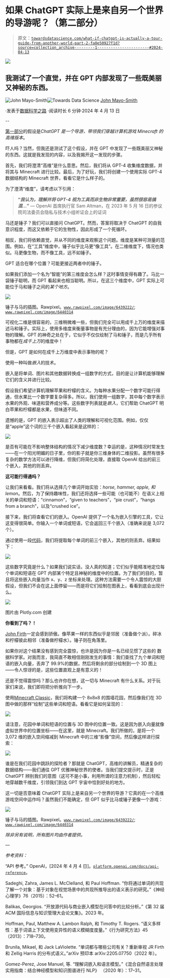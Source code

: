 # 如果 ChatGPT 实际上是来自另一个世界的导游呢？（第二部分）

> 原文：[`towardsdatascience.com/what-if-chatgpt-is-actually-a-tour-guide-from-another-world-part-2-fa0e50927f1d?source=collection_archive---------1-----------------------#2024-04-13`](https://towardsdatascience.com/what-if-chatgpt-is-actually-a-tour-guide-from-another-world-part-2-fa0e50927f1d?source=collection_archive---------1-----------------------#2024-04-13)

![](img/801243c3260808af2dffb8121d6c3a08.png)

## 我测试了一个直觉，并在 GPT 内部发现了一些既美丽又神秘的东西。

[](https://mayoinmotion.medium.com/?source=post_page---byline--fa0e50927f1d--------------------------------)![John Mayo-Smith](https://mayoinmotion.medium.com/?source=post_page---byline--fa0e50927f1d--------------------------------)[](https://towardsdatascience.com/?source=post_page---byline--fa0e50927f1d--------------------------------)![Towards Data Science](https://towardsdatascience.com/?source=post_page---byline--fa0e50927f1d--------------------------------) [John Mayo-Smith](https://mayoinmotion.medium.com/?source=post_page---byline--fa0e50927f1d--------------------------------)

·发表于[数据科学之路](https://towardsdatascience.com/?source=post_page---byline--fa0e50927f1d--------------------------------) ·阅读时长 6 分钟·2024 年 4 月 13 日

--

[第一部分](https://mayoinmotion.medium.com/what-if-chatgpt-is-actually-a-tour-guide-from-another-world-1652f378e907)的假设是*ChatGPT 是一个导游，带领我们穿越计算机游戏 Minecraft 的高维版本*。

吓人吗？当然，但我还是测试了这个假设，并在 GPT 中发现了一些既美丽又神秘的东西。这就是我发现的内容，以及我揭开这一发现的步骤。

首先，我们将澄清“高维”是什么意思。然后，我们将从 GPT-4 收集维度数据，并将其与 Minecraft 进行比较。最后，为了好玩，我们将创建一个使用实际 GPT-4 数据结构的 Minecraft 世界，看看它是什么样子的。

为了澄清“维度”，请考虑以下引用：

> **“*我认为，理解并将 GPT-4 视为工具而非生物非常重要，虽然很容易搞混...*”** — OpenAI 首席执行官 Sam Altman，在 2023 年 5 月 16 日的参议院司法委员会隐私与技术小组听证会上的证词

马还是锤子？我们可以直接问 ChatGPT。然而，答案将取决于 ChatGPT 的自我意识程度，而这又依赖于它的生物性，因此形成了一个死循环。

相反，我们将依赖直觉，并从不同的维度来观察这个问题。维度是某种可测量的范围。例如，在“工具”维度中，锤子似乎比马更“像工具”。在二维维度下，情况也类似。马更像生物，而不像工具，远不如锤子。

GPT 适合在哪个位置？可能更接近两者中的锤子。

如果我们添加一个名为“智能”的第三维度会怎么样？这时事情变得有趣了。马比一袋锤子聪明，而 GPT 看起来也相当聪明。所以，在这三个维度中，GPT 实际上可能位于马和锤子之间的*某个地方*。

![](img/7cf488b6245fd71791cd06879aa90fb5.png)

锤子与马的插图。Rawpixel。[`www.rawpixel.com/image/6439222/`](https://www.rawpixel.com/image/6441770); [`www.rawpixel.com/image/6440314`](https://www.rawpixel.com/image/6440314)

可视化二维是很容易的，三维稍微难一些，但我们完全可以用成千上万的维度来描述马和锤子。实际上，使用多维度来衡量事物是有充分理由的，因为它能增强对事物的理解。GPT 的神奇之处在于，它似乎不仅仅绘制了马和锤子，而是几乎所有事物都在*成千上万*的维度中！

但是，GPT 是如何在成千上万维度中表示事物的呢？

使用一种叫做*嵌入*的技术。

嵌入是将单词、图片和其他数据转换成一组数字的方式，目的是让计算机能够理解它们的含义并进行比较。

假设我们希望计算机理解苹果和柠檬的含义。为每种水果分配一个数字可能行得通，但水果比一个数字要复杂得多。所以，我们使用一组数字，其中每个数字表示水果的外观、味道和营养成分等。这些数字列表就是*嵌入*，它们帮助 ChatGPT 明白苹果和柠檬都是水果，但味道不同。

遗憾的是，GPT 的嵌入表示超出了人类的理解和可视化范围。例如，仅仅是“apple”这个词的三千个嵌入看起来是这样的：

![](img/b5660d3e7de9d3751c589734471ec44f.png)

是否有可能在不影响整体结构的情况下减少维度数？幸运的是，这种情况时常发生——在一个阳光明媚的日子里，你的影子就是你三维身体的二维投影。虽然有很多复杂的数学方法可以进行降维，但我们将简化处理，直接取 OpenAI 给出的前三个嵌入，其他的则丢弃。

**这可能行得通吗？**

让我们来看看。我们将从选择几个单词开始实验：*horse, hammer, apple, 和 lemon*。然后，为了保持趣味性，我们还将选择一些可能（也可能不）在语义上相关的单词和短语：“cinnamon”，“given to teachers”，“pie crust”，“hangs from a branch”，以及“crushed ice”。

接下来，我们将查看它们的嵌入。OpenAI 提供了一个名为嵌入引擎的工具，它让这变得很简单。你输入一个单词或短语，它会返回三千个嵌入（准确来说是 3,072 个）。

通过使用一段[代码](https://github.com/mayosmith/3d-embeddings)，我们将提取每个单词的前三个嵌入，其他的则丢弃。结果如下：

![](img/cd4f466e3403c9ee203abc41871d5e87.png)

这些数字究竟是什么？如果我们说实话，没人真的知道；它们似乎能精准地定位每个单词和短语在 GPT 内部某个特定且神秘的维度中的位置。为了我们的目的，暂且将这些嵌入向量当作 x、y、z 坐标来处理。这种方法需要一个令人震惊的大胆假设，但我们不会在这上面停留——而是将它们绘制在图表上，看看到底会出现什么。

![](img/47b247a2b43f24df1a28c0af94dfc237.png)

图片由 Plotly.com 创建

**你看到了吗？！**

[John Firth](https://cs.brown.edu/courses/csci2952d/readings/lecture1-firth.pdf)一定会感到骄傲。像苹果一样的东西似乎是邻居（准备做个派）。碎冰和柠檬彼此相邻（准备做柠檬水）。锤子则在角落里。

如果你对这个结果没有感到完全震惊，也许是因为你是一名已经见惯了这些的 数据科学家。对我而言，我简直不敢相信刚刚发生的事情：我们查找了九个单词和短语的嵌入向量，丢弃了 99.9%的数据，然后将剩余的部分绘制到一个 3D 图上——令人惊讶的是，这些位置直观上是有意义的！

还是不觉得震惊吗？那么也许你在想，这一切与 Minecraft 有什么关系。对于玩家们来说，我们即将把分析推向下一步。

使用[Minecraft Classic](https://classic.minecraft.net/)，我们将构建一个 8x8x8 的围墙花园，然后像我们在 3D 图中做的那样“绘制”这些单词和短语。看看它是如何呈现的：

![](img/7b336261991e200f9eabe73878cae1b4.png)

请注意，花园中单词和短语的位置与 3D 图中的位置一致。这是因为嵌入向量就像虚拟世界中的位置坐标——在这里，就是 Minecraft。我们所做的，是将一个 3,072 维的嵌入空间缩减到 Minecraft 中的三维“影像”空间，然后像这样进行探索：

![](img/0aeb8e9310a663fc3291cfbac8eb2167.png)

谁是在我们花园中跳跃的探险者？那就是 ChatGPT，高维的讲解员，精通复杂的数据结构——我们通往 GPT 优雅神秘世界的使者。当我们提交提示时，正是 ChatGPT 辨别我们的意图（这可不是小事，利用所谓的注意力机制），然后轻松地穿越数千维度，引领我们到达 GPT 宇宙中恰到好处的地方。

这一切是否意味着 ChatGPT 实际上是来自另一个世界的导游？它真的在一个高维游戏空间中运作吗？虽然我们不能确定，但 GPT 似乎比马或锤子更像一个游戏：

![](img/a1c5443e34bb8702bc5d5a581827ea09.png)

锤子与马的插图。Rawpixel。[`www.rawpixel.com/image/6439222/`](https://www.rawpixel.com/image/6441770); [`www.rawpixel.com/image/6440314`](https://www.rawpixel.com/image/6440314)

*除非另有说明，所有图片均由作者提供。*

—

*参考资料：*

“API 参考。” OpenAI，[2024 年 4 月 4 日]。[`platform.openai.com/docs/api-reference`](https://platform.openai.com/docs/api-reference)。

Sadeghi, Zahra, James L. McClelland, 和 Paul Hoffman. “你将通过单词的共现了解一个对象：基于对象在视觉场景中的共现所推导出的语义表示的研究。”《神经心理学》76（2015）：52–61。

Balikas, Georgios. “开放源代码与商业嵌入模型在问答中的比较分析。”《第 32 届 ACM 国际信息与知识管理大会论文集》。2023 年。

Hoffman, Paul, Matthew A. Lambon Ralph, 和 Timothy T. Rogers. “语义多样性：基于词语上下文使用变异性的语义模糊度度量。”《行为研究方法》45（2013）：718–730。

Brunila, Mikael, 和 Jack LaViolette. “单词都与哪些公司有关？重新审视 JR Firth 和 Zellig Harris 的分布式语义。”arXiv 预印本 arXiv:2205.07750（2022 年）。

Gomez-Perez, Jose Manuel, 等. “理解词嵌入和语言模型。”《混合自然语言处理实用指南：结合神经模型和知识图谱进行 NLP》 （2020 年）：17–31。
